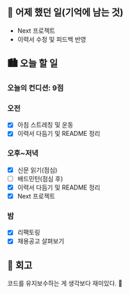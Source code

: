 ## 🌃 어제 했던 일(기억에 남는 것)

- Next 프로젝트
- 이력서 수정 및 피드백 반영

## 🏙️ 오늘 할 일

### 오늘의 컨디션: 9점

### 오전

- [x] 아침 스트레칭 및 운동
- [x] 이력서 다듬기 및 README 정리

### 오후~저녁

- [x] 신문 읽기(점심)
- [ ] 배드민턴(점심 후)
- [x] 이력서 다듬기 및 README 정리
- [x] Next 프로젝트

### 밤

- [x] 리팩토링
- [x] 채용공고 살펴보기

## 🌆 회고

코드를 유지보수하는 게 생각보다 재미있다. 🫢